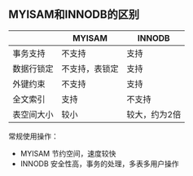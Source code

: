 ## MYISAM和INNODB的区别

|            | MYISAM         | INNODB        |
| ---------- | -------------- | ------------- |
| 事务支持   | 不支持         | 支持          |
| 数据行锁定 | 不支持，表锁定 | 支持          |
| 外键约束   | 不支持         | 支持          |
| 全文索引   | 支持           | 不支持        |
| 表空间大小 | 较小           | 较大，约为2倍 |

常规使用操作：

- MYISAM 节约空间，速度较快
- INNODB  安全性高，事务的处理，多表多用户操作